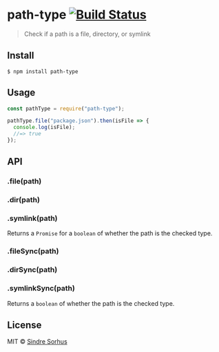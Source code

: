 # path-type [![Build Status](https://travis-ci.org/sindresorhus/path-type.svg?branch=master)](https://travis-ci.org/sindresorhus/path-type)

> Check if a path is a file, directory, or symlink

## Install

```
$ npm install path-type
```

## Usage

```js
const pathType = require("path-type");

pathType.file("package.json").then(isFile => {
  console.log(isFile);
  //=> true
});
```

## API

### .file(path)

### .dir(path)

### .symlink(path)

Returns a `Promise` for a `boolean` of whether the path is the checked type.

### .fileSync(path)

### .dirSync(path)

### .symlinkSync(path)

Returns a `boolean` of whether the path is the checked type.

## License

MIT © [Sindre Sorhus](https://sindresorhus.com)

